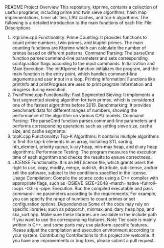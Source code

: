 README
Project Overview
This repository, ktprime, contains a collection of useful programs, including prime and twin sieve algorithms, hash map implementations, timer utilities, LRU caches, and top-k algorithms. The following is a detailed introduction to the main functions of each file:
File Descriptions
1. Ktprime.cpp
Functionality:
Prime Counting: It provides functions to count prime numbers, twin primes, and ktuplet primes. The main counting functions are Ktprime which can calculate the number of primes based on different patterns.
Command Parsing: The parseCmd function parses command-line parameters and sets corresponding configuration flags according to the input commands.
Initialization and Main Execution: The initKtprime function initializes the program, and the main function is the entry point, which handles command-line arguments and user input in a loop.
Printing Information: Functions like printInfo and printProgress are used to print program information and progress during execution.
2. TwinPrime.cpp
Functionality:
Fast Segmented Sieving: It implements a fast segmented sieving algorithm for twin primes, which is considered one of the fastest algorithms before 2019.
Benchmarking: It provides benchmark data for different ranges of numbers, showing the performance of the algorithm on various CPU models.
Command Parsing: The parseCmd function parses command-line parameters and performs corresponding operations such as setting sieve size, cache size, and cache segments.
3. topK.cpp
Functionality:
Top-K Algorithms: It contains multiple algorithms to find the top-k elements in an array, including STL sorting, nth_element, priority queue, k-ary heap, min-max heap, and d-ary heap algorithms.
Performance Testing: The program measures the execution time of each algorithm and checks the results to ensure correctness.
4. LICENSE
Functionality:
It is an MIT license file, which grants users the right to use, copy, modify, merge, publish, distribute, sublicense, and/or sell the software, subject to the conditions specified in the license.
Usage
Compilation: Compile the source code using a C++ compiler with appropriate flags, such as -DSIEVE_SIZE=2048 -march=native -funroll-loops -O3 -s -pipe.
Execution: Run the compiled executable and pass command-line parameters according to the requirements. For example, you can specify the range of numbers to count primes or set configuration options.
Dependencies
Some of the code may rely on specific libraries, such as pdqsort.h, minmax_and_dary_heap.hpp, and ska_sort.hpp. Make sure these libraries are available in the include path if you want to use the corresponding features.
Note
The code is mainly written in C++, and some parts may use platform-specific features. Please adjust the compilation and execution environment according to your system.
Contributing
Contributions to this project are welcome. If you have any improvements or bug fixes, please submit a pull request.
